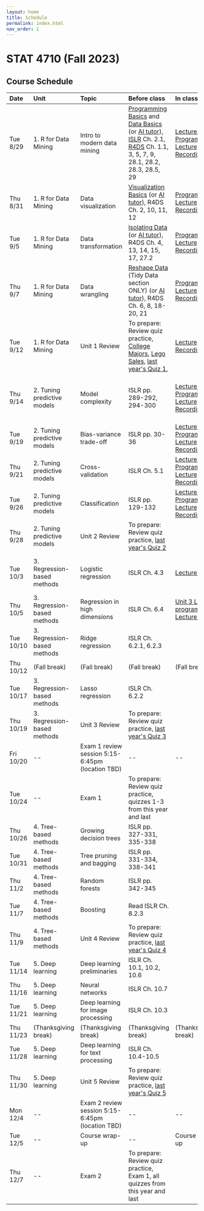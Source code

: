 ```yaml
---
layout: home
title: Schedule
permalink: index.html
nav_order: 1
---
```


# STAT 4710 (Fall 2023)

## Course Schedule

Date | Unit | Topic | Before class | In class | Assignments
:---|:---|:---|:---|:---|:---
Tue 8/29 | 1. R for Data Mining | Intro to modern data mining | [Programming Basics](https://posit.cloud/learn/primers/1.2) and [Data Basics](https://learnr-examples.shinyapps.io/ex-data-basics/) (or [AI tutor](https://chat.openai.com/share/ae1e19e9-c773-44a4-9c20-d4ebbdef4b25)), [ISLR](https://hastie.su.domains/ISLR2/ISLRv2_website.pdf) Ch. 2.1, [R4DS](https://r4ds.hadley.nz/) Ch. 1.1, 3, 5, 7, 9, 28.1, 28.2, 28.3, 28.5, 29 | [Lecture slides](https://katsevich-teaching.github.io/stat-4710-fall-2023/assets/course-materials/unit-1/unit-1-lecture-1-slides.pdf) [Programming](https://katsevich-teaching.github.io/stat-4710-fall-2023/assets/course-materials/unit-1/unit-1-lecture-1-programming.pdf) [Lecture Recording](https://upenn.hosted.panopto.com/Panopto/Pages/Viewer.aspx?id=ccd83714-630b-4f50-9602-b04400eb52d4)| [Quiz Practice](https://canvas.upenn.edu/courses/1741618/assignments/11508475)
Thu 8/31 | 1. R for Data Mining | Data visualization | [Visualization Basics](https://posit.cloud/learn/primers/1.1) (or [AI tutor](https://chat.openai.com/share/ae1e19e9-c773-44a4-9c20-d4ebbdef4b25)), R4DS Ch. 2, 10, 11, 12 | [Programming](https://katsevich-teaching.github.io/stat-4710-fall-2023/assets/course-materials/unit-1/unit-1-lecture-2-programming.pdf) [Lecture Recording](https://upenn.hosted.panopto.com/Panopto/Pages/Viewer.aspx?id=270929cc-460e-4820-91ec-b044011c3c1a) | [Quiz Practice](https://canvas.upenn.edu/courses/1741618/assignments/11508491)
Tue 9/5 | 1. R for Data Mining | Data transformation | [Isolating Data](https://posit.cloud/learn/primers/2.2) (or [AI tutor](https://chat.openai.com/share/ae1e19e9-c773-44a4-9c20-d4ebbdef4b25)), R4DS Ch. 4, 13, 14, 15, 17, 27.2 | [Programming](https://katsevich-teaching.github.io/stat-4710-fall-2023/assets/course-materials/unit-1/unit-1-lecture-3-programming.pdf)  [Lecture Recording](https://upenn.hosted.panopto.com/Panopto/Pages/Viewer.aspx?id=bb5d530f-adba-4232-9308-b06f01056461) | [Quiz Practice](https://canvas.upenn.edu/courses/1741618/assignments/11508492)
Thu 9/7 | 1. R for Data Mining | Data wrangling | [Reshape Data](https://posit.cloud/learn/primers/4.1) (Tidy Data section ONLY) (or [AI tutor](https://chat.openai.com/share/ae1e19e9-c773-44a4-9c20-d4ebbdef4b25)), R4DS Ch. 6, 8, 18-20, 21 | [Programming](https://katsevich-teaching.github.io/stat-4710-fall-2023/assets/course-materials/unit-1/unit-1-lecture-4-programming.pdf) [Lecture Recording](https://upenn.hosted.panopto.com/Panopto/Pages/Viewer.aspx?id=53d2fe34-bd5e-48b9-9ff7-b0740141550f)| [Quiz Practice](https://canvas.upenn.edu/courses/1741618/assignments/11508493)
Tue 9/12 | 1. R for Data Mining | Unit 1 Review | To prepare: Review quiz practice, [College Majors](https://minecr.shinyapps.io/dsbox-03-collegemajors/), [Lego Sales](https://minecr.shinyapps.io/dsbox-04-legosales/), [last year's Quiz 1](https://canvas.upenn.edu/courses/1741618/assignments/11508129), | [Lecture Recording](https://upenn.hosted.panopto.com/Panopto/Pages/Viewer.aspx?id=a1d7a4ab-2118-4673-868d-b05b00dbcd88)  | Quiz 1 in class
Thu 9/14 | 2. Tuning predictive models | Model complexity | ISLR pp. 289-292, 294-300 | [Lecture slides](https://katsevich-teaching.github.io/stat-4710-fall-2023/assets/course-materials/unit-2/unit-2-lecture-1-slides.pdf) [Programming](https://katsevich-teaching.github.io/stat-4710-fall-2023/assets/course-materials/unit-2/unit-2-lecture-1-programming.pdf) [Lecture Recording](https://upenn.hosted.panopto.com/Panopto/Pages/Viewer.aspx?id=52de4d75-e6bf-4337-9b8c-b07a0048e143) | [Quiz Practice](https://canvas.upenn.edu/courses/1741618/assignments/11508476); Homework 1 due at noon ([Posit Cloud](https://posit.cloud/spaces/402684/content/6369796), [PDF](https://katsevich-teaching.github.io/stat-4710-fall-2023/assets/course-materials/unit-1/homework-1.pdf), [Solutions](https://canvas.upenn.edu/courses/1741618/files/folder/Homework%20Solutions?preview=124817340))
Tue 9/19 | 2. Tuning predictive models | Bias-variance trade-off | ISLR pp. 30-36 | [Lecture slides](https://katsevich-teaching.github.io/stat-4710-fall-2023/assets/course-materials/unit-2/unit-2-lecture-2-slides.pdf) [Programming](https://katsevich-teaching.github.io/stat-4710-fall-2023/assets/course-materials/unit-2/unit-2-lecture-2-programming.pdf) [Lecture Recording](https://upenn.hosted.panopto.com/Panopto/Pages/Viewer.aspx?id=5c19ae5c-cfe5-4ba1-b6ad-b07b01296b69)| [Quiz Practice](https://canvas.upenn.edu/courses/1741618/assignments/11508494)
Thu 9/21 | 2. Tuning predictive models | Cross-validation | ISLR Ch. 5.1 | [Lecture slides](https://katsevich-teaching.github.io/stat-4710-fall-2023/assets/course-materials/unit-2/unit-2-lecture-3-slides.pdf) [Programming](https://katsevich-teaching.github.io/stat-4710-fall-2023/assets/course-materials/unit-2/unit-2-lecture-3-programming.pdf) [Lecture Recording](https://upenn.hosted.panopto.com/Panopto/Pages/Viewer.aspx?id=c8c9fd14-158f-406f-973f-b08200efa459)| [Quiz Practice](https://canvas.upenn.edu/courses/1741618/assignments/11508495)
Tue 9/26 | 2. Tuning predictive models | Classification | ISLR pp. 129-132 | [Lecture slides](https://katsevich-teaching.github.io/stat-4710-fall-2023/assets/course-materials/unit-2/unit-2-lecture-4-slides.pdf) [Programming](https://katsevich-teaching.github.io/stat-4710-fall-2023/assets/course-materials/unit-2/unit-2-lecture-4-programming.pdf) [Lecture Recording](https://upenn.hosted.panopto.com/Panopto/Pages/Viewer.aspx?id=05ee3d19-5f69-4070-beef-b08800f3e5ad)| [Quiz Practice](https://canvas.upenn.edu/courses/1741618/assignments/11508497)
Thu 9/28 | 2. Tuning predictive models | Unit 2 Review | To prepare: Review quiz practice, [last year's Quiz 2](https://canvas.upenn.edu/courses/1741618/assignments/11508131) |  | Quiz 2 in class
Tue 10/3 | 3. Regression-based methods | Logistic regression | ISLR Ch. 4.3 | [Lecture slides](https://katsevich-teaching.github.io/stat-4710-fall-2023/assets/course-materials/unit-3/unit-3-lecture-1-slides.pdf) | [Quiz Practice](https://canvas.upenn.edu/courses/1741618/assignments/11508314); Homework 2 due at 9pm ([Posit Cloud](https://posit.cloud/spaces/402684/content/6563769), [PDF](https://katsevich-teaching.github.io/stat-4710-fall-2023/assets/course-materials/unit-2/homework-2.pdf))
Thu 10/5 | 3. Regression-based methods | Regression in high dimensions | ISLR Ch. 6.4 | [Unit 3 Lec. 1 programming ](https://katsevich-teaching.github.io/stat-4710-fall-2023/assets/course-materials/unit-3/unit-3-lecture-1-programming.pdf) [Lecture slides](https://katsevich-teaching.github.io/stat-4710-fall-2023/assets/course-materials/unit-3/unit-3-lecture-2-slides.pdf) | [Quiz Practice](https://canvas.upenn.edu/courses/1741618/assignments/11508318)
Tue 10/10 | 3. Regression-based methods | Ridge regression | ISLR Ch. 6.2.1, 6.2.3 |  | [Quiz Practice](https://canvas.upenn.edu/courses/1741618/assignments/11508325)
Thu 10/12 | (Fall break) | (Fall break) | (Fall break) | (Fall break) | (Fall break)
Tue 10/17 | 3. Regression-based methods | Lasso regression | ISLR Ch. 6.2.2 |  | [Quiz Practice](https://canvas.upenn.edu/courses/1741618/assignments/11508336)
Thu 10/19 | 3. Regression-based methods | Unit 3 Review | To prepare: Review quiz practice, [last year's Quiz 3](https://canvas.upenn.edu/courses/1741618/assignments/11508134) |  | Quiz 3 in class
Fri 10/20 | -- | Exam 1 review session 5:15-6:45pm (location TBD) | -- | -- | --
Tue 10/24 | -- | Exam 1 | To prepare: Review quiz practice, quizzes 1-3 from this year and last | | Exam 1 in class
Thu 10/26 | 4. Tree-based methods | Growing decision trees | ISLR pp. 327-331, 335-338 |  | [Quiz Practice](https://canvas.upenn.edu/courses/1741618/assignments/11508347); Homework 3 due at noon
Tue 10/31 | 4. Tree-based methods | Tree pruning and bagging | ISLR pp. 331-334, 338-341 |  | [Quiz Practice](https://canvas.upenn.edu/courses/1741618/assignments/11508357)
Thu 11/2 | 4. Tree-based methods | Random forests | ISLR pp. 342-345 |  | [Quiz Practice](https://canvas.upenn.edu/courses/1741618/assignments/11508358)
Tue 11/7 | 4. Tree-based methods | Boosting | Read ISLR Ch. 8.2.3 |  | [Quiz Practice](https://canvas.upenn.edu/courses/1741618/assignments/11508359)
Thu 11/9 | 4. Tree-based methods | Unit 4 Review | To prepare: Review quiz practice, [last year's Quiz 4](https://canvas.upenn.edu/courses/1741618/assignments/11508135) |  | Quiz 4 in class
Tue 11/14 | 5. Deep learning | Deep learning preliminaries | ISLR Ch. 10.1, 10.2, 10.6 |  | [Quiz Practice](https://canvas.upenn.edu/courses/1741618/assignments/11508361); Homework 4 due at 9pm
Thu 11/16 | 5. Deep learning | Neural networks | ISLR Ch. 10.7 |  | [Quiz Practice](https://canvas.upenn.edu/courses/1741618/assignments/11508362)
Tue 11/21 | 5. Deep learning | Deep learning for image processing | ISLR Ch. 10.3 |  | [Quiz Practice](https://canvas.upenn.edu/courses/1741618/assignments/11508363)
Thu 11/23 | (Thanksgiving break) | (Thanksgiving break) | (Thanksgiving break) | (Thanksgiving break) | (Thanksgiving break)
Tue 11/28 | 5. Deep learning | Deep learning for text processing | ISLR Ch. 10.4-10.5 |  | [Quiz Practice](https://canvas.upenn.edu/courses/1741618/assignments/11508364)
Thu 11/30 | 5. Deep learning | Unit 5 Review | To prepare: Review quiz practice, [last year's Quiz 5](https://canvas.upenn.edu/courses/1741618/assignments/11508137) |  | Quiz 5 in class 
Mon 12/4 | -- | Exam 2 review session 5:15-6:45pm (location TBD) | -- | -- | --
Tue 12/5 | -- | Course wrap-up | -- | Course wrap-up | Homework 5 due at 9pm
Thu 12/7 | -- | Exam 2 | To prepare: Review quiz practice, Exam 1, all quizzes from this year and last | | Exam 2 in class
